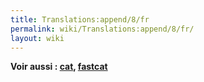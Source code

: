 ```yaml
---
title: Translations:append/8/fr
permalink: wiki/Translations:append/8/fr/
layout: wiki
---
```


**Voir aussi : [cat](cat "wikilink"),
[fastcat](cat#fastcat "wikilink")**
